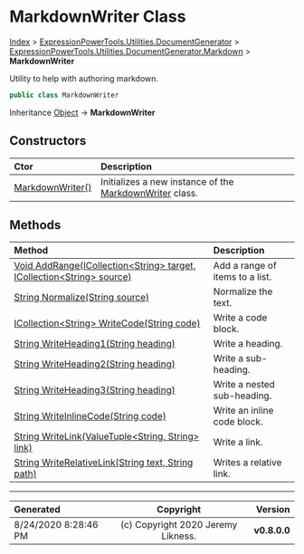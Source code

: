 ﻿# MarkdownWriter Class

[Index](../index.md) > [ExpressionPowerTools.Utilities.DocumentGenerator](ExpressionPowerTools.Utilities.DocumentGenerator.a.md) > [ExpressionPowerTools.Utilities.DocumentGenerator.Markdown](ExpressionPowerTools.Utilities.DocumentGenerator.Markdown.n.md) > **MarkdownWriter**

Utility to help with authoring markdown.

```csharp
public class MarkdownWriter
```

Inheritance [Object](https://docs.microsoft.com/dotnet/api/system.object) → **MarkdownWriter**

## Constructors

| Ctor | Description |
| :-- | :-- |
| [MarkdownWriter()](ExpressionPowerTools.Utilities.DocumentGenerator.Markdown.MarkdownWriter.ctor.md#markdownwriter) | Initializes a new instance of the [MarkdownWriter](ExpressionPowerTools.Utilities.DocumentGenerator.Markdown.MarkdownWriter.cs.md) class. |
## Methods

| Method | Description |
| :-- | :-- |
| [Void AddRange(ICollection&lt;String> target, ICollection&lt;String> source)](MarkdownWriter-AddRange.m.md) | Add a range of items to a list. |
| [String Normalize(String source)](MarkdownWriter-Normalize.m.md) | Normalize the text. |
| [ICollection&lt;String> WriteCode(String code)](MarkdownWriter-WriteCode.m.md) | Write a code block. |
| [String WriteHeading1(String heading)](MarkdownWriter-WriteHeading1.m.md) | Write a heading. |
| [String WriteHeading2(String heading)](MarkdownWriter-WriteHeading2.m.md) | Write a sub-heading. |
| [String WriteHeading3(String heading)](MarkdownWriter-WriteHeading3.m.md) | Write a nested sub-heading. |
| [String WriteInlineCode(String code)](MarkdownWriter-WriteInlineCode.m.md) | Write an inline code block. |
| [String WriteLink(ValueTuple&lt;String, String> link)](MarkdownWriter-WriteLink.m.md) | Write a link. |
| [String WriteRelativeLink(String text, String path)](MarkdownWriter-WriteRelativeLink.m.md) | Writes a relative link. |

---

| Generated | Copyright | Version |
| :-- | :-: | --: |
| 8/24/2020 8:28:46 PM | (c) Copyright 2020 Jeremy Likness. | **v0.8.0.0** |
